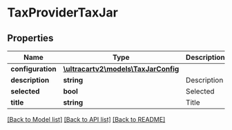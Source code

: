 # TaxProviderTaxJar

## Properties
Name | Type | Description | Notes
------------ | ------------- | ------------- | -------------
**configuration** | [**\ultracartv2\models\TaxJarConfig**](TaxJarConfig.md) |  | [optional] 
**description** | **string** | Description | [optional] 
**selected** | **bool** | Selected | [optional] 
**title** | **string** | Title | [optional] 

[[Back to Model list]](../README.md#documentation-for-models) [[Back to API list]](../README.md#documentation-for-api-endpoints) [[Back to README]](../README.md)


